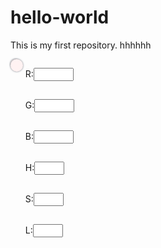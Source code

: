 # hello-world
This is my first repository.
hhhhhh

<!DOCTYPE html>
<html lang="en">
<head>
    <meta charset="UTF-8">
    <title>Title</title>
    <script src="jquery-1.11.3.js"></script>
    <style>
        ul{
            list-style:none;
            float:left;
            /*height:300px;*/
            /*width:150px;*/
        }
        ul li{
            height:50px;
            width:150px;
        }
        canvas{
            float:left;
        }
        #cricle1{
            background:#FFF2F2;
            border-radius:50%;
            position:absolute;
            width:15px;
            height:15px;
            box-shadow: 0px 0px 3px 0px #787B83;
        }
        #cricle2{
             background:#FFF2F2;
             border-radius:50%;
             position:absolute;
             width:20px;
             height:20px;
             box-shadow: 0px 0px 3px 0px #787B83;
         }
    </style>
</head>
<body>
<div id="container">
    <div id="cricle1"></div>
    <div id="cricle2"></div>
    <canvas id="canvas" width="300px" height="300px"></canvas>
    <!--<div id="bar"></div>-->
    <ul>
        <li>R:<input type="number" min="0" max="255"></li>
        <li>G:<input type="number" min="0" max="255"></li>
        <li>B:<input type="number" min="0" max="255"></li>
        <li>H:<input type="number" min="0" max="1"></li>
        <li>S:<input type="number" min="0" max="1"></li>
        <li>L:<input type="number" min="0" max="1"></li>
    </ul>
</div>
<script>
    window.onload=function(){
        var canvas=$('#canvas')[0];
        var ctx=canvas.getContext('2d');
        var height=Math.round(canvas.height*0.9);
        var width=canvas.width;
        var input=$("ul li input");
        var canvasOffset=$(canvas).offset;
        function drawBox(color) {
            var gradientBase1=ctx.createLinearGradient(0,0,width,0);
            gradientBase1.addColorStop(0,'rgba(255,255,255,1)');
            gradientBase1.addColorStop(1,color ? color :'rgba(255,0,0,1)');
            ctx.fillStyle=gradientBase1;
            ctx.fillRect(0,0,width,height);
            var gradientBase2=ctx.createLinearGradient(0,0,0,height);
            gradientBase2.addColorStop(0,'rgba(0,0,0,0)');
            gradientBase2.addColorStop(1,'rgba(0,0,0,1)');
            ctx.fillStyle=gradientBase2;
            ctx.fillRect(0,0,width,height);
        }
        var sidebar=ctx.createLinearGradient(0,height,width,height);
        sidebar.addColorStop(0, '#f00');
        sidebar.addColorStop(1 / 6, '#f0f');
        sidebar.addColorStop(2 / 6, '#00f');
        sidebar.addColorStop(3 / 6, '#0ff');
        sidebar.addColorStop(4 / 6, '#0f0');
        sidebar.addColorStop(5 / 6, '#ff0');
        sidebar.addColorStop(1, '#f00');
        ctx.fillStyle=sidebar;
        ctx.fillRect(0,height,width,height);
        var c1=$("#cricle1");
        var c2=$("#cricle2");
        var cw1=c1.width()/2;
        var ch1=c1.height()/2;
        var cw2=c2.width()/2;
        function canvasBind(){
            //初始化圆圈位置
            c1.css({"left": width - cw1,"top":ch1});
            c2.css({"left":8,"top": height+8});
            /*******鼠标点击事件*******/
            $("#canvas").bind("click",function(e){
                var canvasX, canvasY, //保存鼠标相对于canvas的位置
                        boxArea, //canvas 色块区域
                        sidebarArea; //canvas 底栏区域
//                canvasX = Math.floor(e.pageX - canvasOffset.left);
//                canvasY = Math.floor(e.pageY - canvasOffset.top);
//                console.log(e.offsetX);
//                console.log(e.offsetY);
//                boxArea = canvasX >= 0 && canvasX < width && canvasY >= 0 && canvasY < height;
//                sidebarArea = canvasX >= 0 && canvasX < width && canvasY >= height && canvasY < width;
                if(0< e.offsetX<width && 0< e.offsetY<height) {
                    c1.css({ "left": e.pageX - cw1, "top": e.pageY - ch1 });
                    colorConfig(getSelectColor(e.pageX, e.pageY), "rgb"); //显示颜色数据
                } else if(0< e.offsetX<width&&height< e.offsetY<width) {
                    c2.css({ "left": e.pageX - cw2 });
                    var rgb = getSelectColor(e.pageX, e.pageY); //保存返回的颜色
                    var rgbaStr = "rgba(" + rgb.r + "," + rgb.g + "," + rgb.b + ",255)"; //拼接颜色
                    drawBox(rgbaStr); //更新颜色区块
                    colorConfig(getSelectColor(e.pageX, e.pageY), "rgb");
                }
            });
        }
        function getSelectColor(x, y) {
            var imgData = ctx.getImageData(x, y, 1, 1);
            var data = jQuery.makeArray(imgData.data); //类数组转换成数组
            return {
                r: data[0],
                g: data[1],
                b: data[2]
            }
        }
        function colorConfig(color, type) {
            var RGB;
            switch(type) {
                case "rgb":
                    RGB = color;
//                    HSL = rgbToHsl(color);
//                    HEX = rgbToHex(color);
                    break;
//                case "hsl":
//                    RGB = hslToRgb(color);
//                    HSL = color;
//                    HEX = rgbToHex(RGB);
//                    break;
//                case "hek":
//                    RGB = hexToRgb(color);
//                    HSL = rgbToHsl(RGB);
//                    HEX = color;
//                    break;
            }
            showColorData(RGB);
        }
        function showColorData(rgb) {
//            $(".u-box").css("background", "#" + hex.h + hex.e + hex.x);
//            input[0].value = "#" + hex.h + hex.e + hex.x;
            input[0].value = rgb.r;
            input[1].value = rgb.g;
            input[2].value = rgb.b;
//            input[4].value = Math.round(hsl.h * 100) / 100;
//            input[5].value = Math.round(hsl.s * 100) / 100;
//            input[6].value = Math.round(hsl.l * 100) / 100;
        }
        function init(){
            drawBox();
            canvasBind();
        }
        init();
//        canvasBind();
    }
</script>
</body>
</html>